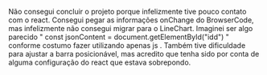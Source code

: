 Não consegui concluir o projeto porque infelizmente tive pouco contato com o react.
Consegui pegar as informações onChange do BrowserCode, mas infelizmente não consegui migrar para o LineChart. Imaginei ser algo parecido " const jsonContent = document.getElementById("idd") " conforme costumo fazer utilizando apenas js . Também tive dificuldade para ajustar a barra posicionável, mas acredito que tenha sido por conta de alguma configuração do react que estava sobrepondo. 
